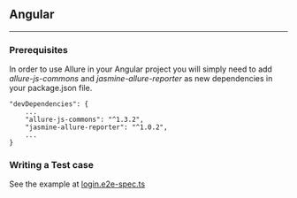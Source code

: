 ## Angular
---
### Prerequisites

In order to use Allure in your Angular project you will simply need to add *allure-js-commons* and *jasmine-allure-reporter* as new dependencies in your package.json file.

```
"devDependencies": {
	...
	"allure-js-commons": "^1.3.2",
	"jasmine-allure-reporter": "^1.0.2",
	...
}
```

### Writing a Test case

See the example at [login.e2e-spec.ts](https://github.com/systelab/seed-angular/blob/master/e2e/login.e2e-spec.ts)

